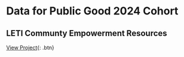 # Data for Public Good 2024 Cohort
## LETI Communty Empowerment Resources 
[View Project](data_for_public_good.md){: .btn}

